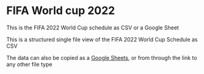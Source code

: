# FIFA World cup 2022

This is the FIFA 2022 World Cup schedule as CSV or a Google Sheet

This is a structured single file view of the FIFA 2022 World Cup Schedule as CSV

The data can also be copied as a [Google Sheets](https://docs.google.com/spreadsheets/d/1XKxf89Qyw7XdC5bKyjXBKJlpdn7vKHit4ua8FxjQOSc/edit?usp=sharing), or from through the link to any other file type 
